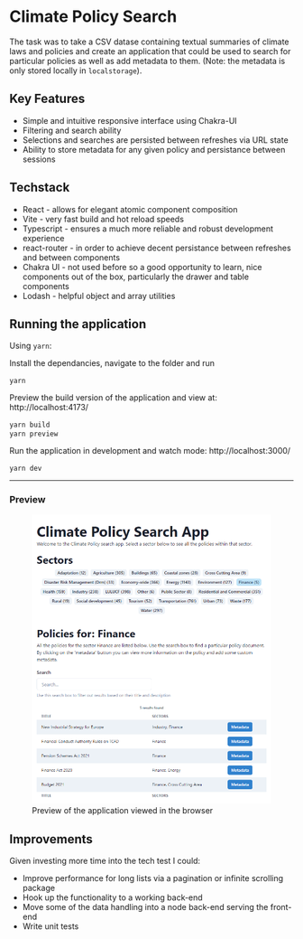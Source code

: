 # Climate Policy Search

The task was to take a CSV datase containing textual summaries of climate laws and policies and create an application that could be used to search for particular policies as well as add metadata to them. (Note: the metadata is only stored locally in `localstorage`).

## Key Features

- Simple and intuitive responsive interface using Chakra-UI
- Filtering and search ability
- Selections and searches are persisted between refreshes via URL state
- Ability to store metadata for any given policy and persistance between sessions

## Techstack

- React - allows for elegant atomic component composition
- Vite - very fast build and hot reload speeds
- Typescript - ensures a much more reliable and robust development experience
- react-router - in order to achieve decent persistance between refreshes and between components
- Chakra UI - not used before so a good opportunity to learn, nice components out of the box, particularly the drawer and table components
- Lodash - helpful object and array utilities

## Running the application

Using `yarn`:

Install the dependancies, navigate to the folder and run

```
yarn
```

Preview the build version of the application and view at: http://localhost:4173/

```
yarn build
yarn preview
```

Run the application in development and watch mode: http://localhost:3000/

```
yarn dev
```

---

### Preview

<figure>
<img src="./screenshot.png" width="500">
<figcaption>Preview of the application viewed in the browser</figcaption>
</figure>

## Improvements

Given investing more time into the tech test I could:

- Improve performance for long lists via a pagination or infinite scrolling package
- Hook up the functionality to a working back-end
- Move some of the data handling into a node back-end serving the front-end
- Write unit tests
